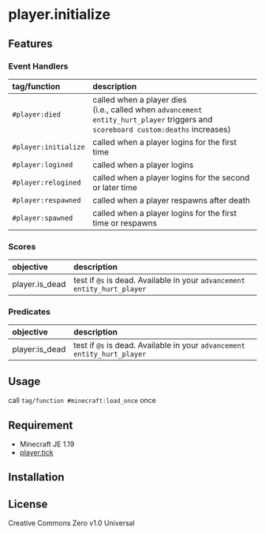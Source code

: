player.initialize
==

## Features

### Event Handlers

|tag/function|description|
|:--|:--|
|`#player:died`|called when a player dies<br>(i.e., called when `advancement entity_hurt_player` triggers and `scoreboard custom:deaths` increases)|
|`#player:initialize`|called when a player logins for the first time|
|`#player:logined`|called when a player logins|
|`#player:relogined`|called when a player logins for the second or later time|
|`#player:respawned`|called when a player respawns after death|
|`#player:spawned`|called when a player logins for the first time or respawns|

### Scores

|objective|description|
|:--|:--|
|player.is_dead|test if `@s` is dead. Available in your `advancement entity_hurt_player`|

### Predicates

|objective|description|
|:--|:--|
|player:is_dead|test if `@s` is dead. Available in your `advancement entity_hurt_player`|

## Usage

call `tag/function #minecraft:load_once` once

## Requirement

- Minecraft JE 1.19
- [player.tick](https://github.com/a-happin/player-datapacks/tree/master/10.player.tick)

## Installation

## License
Creative Commons Zero v1.0 Universal
